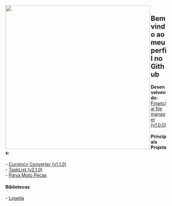 <img align="left" width="450em" src="https://github-readme-stats.vercel.app/api/top-langs/?username=Lucasvmarangoni&layout=compact&theme=dark&hide_border=true&bg_color=0d1117&langs_count=10"/>

## Bem vindo ao meu perfil no Github

**Desenvolvendo:** <a href="https://github.com/Lucasvmarangoni/sistema-de-documentos-financeiros">Financial file manager (v1.0.0)</a> <br>

#### Principais Projetos:
<p align="left">
- <a href="https://github.com/Lucasvmarangoni/currency-converter">Currency Converter (v1.1.0)</a> <br>
- <a href="https://github.com/Lucasvmarangoni/TaskList">TaskList (v2.1.0)</a> <br>
- <a href="https://github.com/ICEI-PUC-Minas-PMV-ADS/pmv-ads-2023-1-e1-proj-web-t2-grupo-2-paiva-moto-pecas">Paiva Moto Peças</a>
</p>

#### Bibliotecas

<p align="left">
- <a href="https://github.com/Lucasvmarangoni/logella">Logella</a> <br>
</p>
